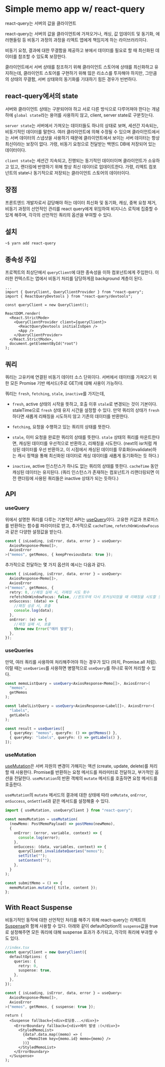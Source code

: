 # Simple memo app w/ react-query

react-query는 서버의 값을 클라이언트

react-query는 서버의 값을 클라이언트에 가져오거나, 캐싱, 값 업데이트 및 동기화, 에러핸들링 등 비동기 과정의 과정을 리엑트 앱에게 책임지게 하는 라이브러리이다.

비동기 요청, 결과에 대한 무결함을 제공하고 뷰에서 데이터를 필요로 할 때 최신화된 데이터를 참조할 수 있도록 보장한다.

클라이언트에서 서버 상태를 참조하기 위해 클라이언트 스토어에 상태를 최신화하고 유지하는데, 클라이언트 스토어를 구현하기 위해 많은 리소스를 투자해야 하지만, 그만큼의 상태의 무결함, 서버 상태와의 동기화를 기대하기 힘든 경우가 빈번하다.

## react-query에서의 state

서버와 클라이언트 상태는 구분되어야 하고 서로 다른 방식으로 다루어져야 한다는 개념하에 `global state`라는 용어를 사용하지 않고, client, server state로 구분짓는다.

`server state`는 서버에서 가져오는 데이터들도 하나의 상태로 보며, 세션간 지속되는, 비동기적인 데이터를 말한다. 여러 클라이언트에 의해 수정될 수 있으며 클라이언트에서는 서버 데이터의 스냅샷을 사용하기 때문에 클라이언트에서 보이는 서버 데이터는 항상 최신이라는 보장이 없다. 가령, 비동기 요청으로 전달받는 백엔드 DB에 저장되어 있는 데이터이다.

`client state`는 세션간 지속되고, 진행되는 동기적인 데이터이며 클라이언트가 소유하고 있고, 랜더링에 반영하기 위해 항상 최신 데이터로 업데이트한다. 가령, 리엑트 컴포넌트의 state나 동기적으로 저장되는 클라이언트 스토어의 데이터이다.

## 장점

프론트엔드 개발자로서 감당해야 하는 데이터 최신화 및 동기화, 캐싱, 중복 요청 제거, 비동기 과정의 선언적인 관리를 react query에게 위임하여 비지니스 로직에 집중할 수 있게 해주며, 각각의 선언적인 쿼리의 옵션을 부여할 수 있다.

## 설치

```
~$ yarn add react-query
```

## 종속성 주입

프로젝트의 최상단에서 `queryClient`에 대한 종속성을 이하 컴포넌트에게 주입한다. 이러한 컨텍스트는 앱에서 비동기 처리를 담당하게끔 background 계층이 된다.

```tsx
...
import { QueryClient, QueryClientProvider } from "react-query";
import { ReactQueryDevtools } from "react-query/devtools";

const queryClient = new QueryClient();

ReactDOM.render(
  <React.StrictMode>
    <QueryClientProvider client={queryClient}>
      <ReactQueryDevtools initialIsOpen />
      <App />
    </QueryClientProvider>
  </React.StrictMode>,
  document.getElementById("root")
);
```

## 쿼리

쿼리는 고유키에 연결된 비동기 데이터 소스 단위이다. 서버에서 데이터를 가져오기 위한 모든 Promise 기반 메서드(주로 GET)에 대해 사용이 가능하다.

쿼리는 `fresh`, `fetching`, `stale`, `inactive`를 가지는데,

- `fresh`, active 상태의 시작을 뜻하고, 호출 이후 `stale`로 변경되는 것이 기본이다. staleTime으로 `fresh` 상태 유지 시간을 설정할 수 있다. 만약 쿼리의 상태가 `fresh`하다면 새롭게 리패칭을 시도하지 않고 기존의 데이터를 반환한다.

- `fetching`, 요청을 수행하고 있는 쿼리의 상태를 뜻한다.

- `stale`, 이미 요청을 완료한 쿼리의 상태를 뜻한다. `stale` 상태의 쿼리를 마운트한다면, 캐싱된 데이터를 우선적으로 반환하고, 리패칭을 시도한다.
  (next의 isr처럼 캐싱된 데이터를 우선 반환하고, 이 시점에서 캐싱된 데이터를 무효화(invalidate)하는 캐시 정책을 통해 최신화된 데이터로 캐싱 데이터를 새롭게 동기화하는 듯 하다.)

- `inactive`, active 인스턴스가 하나도 없는 쿼리의 상태를 뜻한다. `cacheTime` 동안 캐싱된 데이터는 유지된다. (쿼리 인스턴스가 존재하는 컴포넌트가 리랜더링되면 이전 랜더링에 사용된 쿼리들은 inactive 상태가 되는 듯하다.)

## API

### useQuery

위에서 설명한 쿼리를 다루는 기본적인 API는 [useQuery](https://react-query.tanstack.com/reference/useQuery#_top)이다. 고유한 키값과 프로미스를 반환하는 함수를 파라미터로 받고, 추가적으로 `cacheTime`, `refetchOnWindowFocus`과 같은 다양한 설정값을 받는다.

```ts
const { isLoading, isError, data, error } = useQuery<
  AxiosResponse<Memo[]>,
  AxiosError
>("memos", getMemos, { keepPreviousData: true });
```

추가적으로 전달하는 몇 가지 옵션의 예시는 다음과 같다.

```ts
const { isLoading, isError, data, error } = useQuery<
  AxiosResponse<Memo[]>,
  AxiosError
>("memos", getMemos, {
  retry: 0, //패칭 실패 시, 리패칭 시도 횟수
  refetchOnWindowFocus: false, //윈도우에 다시 포커싱되었을 때 리패칭을 시도할 것인지에 대한 여부
  onSuccess: (data) => {
    //패칭 성공 시, 호출
    console.log(data);
  },
  onError: (e) => {
    //패칭 실패 시, 호출
    throw new Error("에러 발생");
  },
});
```

### useQueries

만약, 여러 쿼리를 사용하여 처리해주어야 하는 경우가 있다 (마치, Promise.all 처럼). 이럴 때는 `useQueries`를 사용하면 병렬적으로 `useQuery`를 하나로 묶어 처리할 수 있다.

```ts
const memoListQuery = useQuery<AxiosResponse<Memo[]>, AxiosError>(
  "memos",
  getMemos
);

const labelListQuery = useQuery<AxiosResponse<Label[]>, AxiosError>(
  "labels",
  getLabels
);
```

```ts
const result = useQueries([
  { queryKey: "memos", queryFn: () => getMemos() },
  { queryKey: "labels", queryFn: () => getLabels() },
]);
```

### useMutation

[useMutation](https://react-query.tanstack.com/reference/useMutation)은 서버 자원의 변경이 가해지는 액션 (create, update, delete)를 처리할 때 사용한다. Promise를 반환하는 요청 메서드를 파라미터로 전달하고, 부가적인 옵션을 전달한다. `useMutation`의 반환 객체의 `mutate` 메서드를 호출하면 요청 메서드를 호출한다.

`useMutation`의 `mutate` 메서드의 결과에 대한 상태에 따라 `onMutate`, `onError`, `onSuccess`, `onSettled`과 같은 메서드를 설정해줄 수 있다.

```ts
import { useMutation, useQueryClient } from "react-query";

const memoMutation = useMutation(
  (newMemo: PostMemoPayload) => postMemo(newMemo),
  {
    onError: (error, variable, context) => {
      console.log(error);
    },
    onSuccess: (data, variables, context) => {
      queryClient.invalidateQueries("memos");
      setTitle("");
      setContent("");
    },
  }
);

const submitMemo = () => {
  memoMutation.mutate({ title, content });
};
```

## With React Suspense

비동기적인 동작에 대한 선언적인 처리를 해주기 위해 react-query는 리엑트의 [Suspense](https://ko.reactjs.org/docs/concurrent-mode-suspense.html)와 함께 사용할 수 있다.
아래와 같이 defaultOption의 `suspense`값을 true로 설정해주면 모든 쿼리에 대해 suspense 효과가 추가되고,
각각의 쿼리에 부과할 수도 있다.

```ts
//index.tsx
const queryClient = new QueryClient({
  defaultOptions: {
    queries: {
      retry: 0,
      suspense: true,
    },
  },
});

const { isLoading, isError, data, error } = useQuery<
  AxiosResponse<Memo[]>,
  AxiosError
>("memos", getMemos, { suspense: true });
```

```tsx
return (
  <Suspense fallback={<div>로딩중...</div>}>
    <ErrorBoundary fallback={<div>에러 발생 :(</div>}>
      <StyledMemoList>
        {data?.data.map((memo) => (
          <MemoItem key={memo.id} memo={memo} />
        ))}
      </StyledMemoList>
    </ErrorBoundary>
  </Suspense>
);
```
